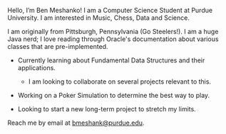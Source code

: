Hello, I’m Ben Meshanko! I am a Computer Science Student at Purdue University. I am interested in Music, Chess, Data and Science.

I am originally from Pittsburgh, Pennsylvania (Go Steelers!). I am a huge Java nerd; I love reading through Oracle's documentation about various classes that are pre-implemented.

- Currently learning about Fundamental Data Structures and their applications.
  - I am looking to collaborate on several projects relevant to this.

- Working on a Poker Simulation to determine the best way to play.

- Looking to start a new long-term project to stretch my limits. 

Reach me by email at bmeshank@purdue.edu.


